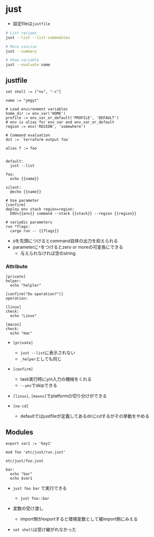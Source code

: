 # just

* 設定fileは`justfile`

```sh
# List recipes
just --list --list-submodules

# More concise
just --summary

# Show variable
just --evaluate name
```

## justfile

```just
set shell := ["nu", "-c"]

name := "ymgyt"

# Load environment variables
home_dir := env_var('HOME')
profile := env_var_or_default('PROFILE', 'DEFAULT')
# env is alias for env_var and env_var_or_default
region := env('REGION', 'somewhere')

# Command evaluation
dst := `terraform output foo`

alias f := foo


default:
  just --list

foo:
  echo {{name}}

silent:
  @echo {{name}}

# Use parameter
[confirm]
deploy env stack region=region:
  ENV={{env}} command --stack {{stack}} --region {{region}}

# variadic parameters
run *flags:
  cargo run -- {{flags}}
```

* `@`を先頭につけるとcommand自体の出力を抑えられる
* parameterに`*`をつけるとzero or moreの可変長にできる
  * 与えられなければ空のstring


### Attribute

```just
[private]
helper:
  echo "helpler"

[confirm("Do operation?")]
operation:

[linux]
check:
  echo "Linux"

[macos]
check:
  echo "mac"

```

* `[private]`
  * `just --list`に表示されない
  * `_helper`としても同じ

* `[confirm]`
  * task実行時にy/n入力の機械をくれる
  * `--yes`でskipできる

* `[linux]`, `[maxos]`でplatformの切り分けができる
* `[no-cd]`
  * defaultではjustfileが定義してあるdirにcdするがその挙動をやめる

## Modules

```just
export var1 := 'key1'

mod foo 'etc/just/run.just'
```

`etc/just/foo.just`

```just
bar:
  echo "bar"
  echo $var1
```

* `just foo bar` で実行できる
  * `just foo::bar`

* 変数の受け渡し
  * import側がexportすると環境変数として被import側にみえる
* `set shell`は受け継がれなかった
